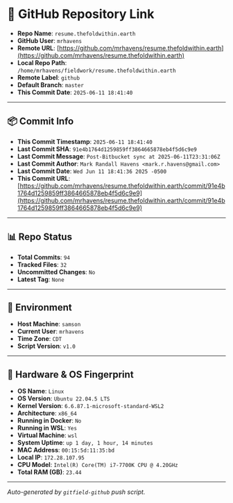 # 🔗 GitHub Repository Link

- **Repo Name**: `resume.thefoldwithin.earth`
- **GitHub User**: `mrhavens`
- **Remote URL**: [https://github.com/mrhavens/resume.thefoldwithin.earth](https://github.com/mrhavens/resume.thefoldwithin.earth)
- **Local Repo Path**: `/home/mrhavens/fieldwork/resume.thefoldwithin.earth`
- **Remote Label**: `github`
- **Default Branch**: `master`
- **This Commit Date**: `2025-06-11 18:41:40`

---

## 📦 Commit Info

- **This Commit Timestamp**: `2025-06-11 18:41:40`
- **Last Commit SHA**: `91e4b1764d1259859ff3864665878eb4f5d6c9e9`
- **Last Commit Message**: `Post-Bitbucket sync at 2025-06-11T23:31:06Z`
- **Last Commit Author**: `Mark Randall Havens <mark.r.havens@gmail.com>`
- **Last Commit Date**: `Wed Jun 11 18:41:36 2025 -0500`
- **This Commit URL**: [https://github.com/mrhavens/resume.thefoldwithin.earth/commit/91e4b1764d1259859ff3864665878eb4f5d6c9e9](https://github.com/mrhavens/resume.thefoldwithin.earth/commit/91e4b1764d1259859ff3864665878eb4f5d6c9e9)

---

## 📊 Repo Status

- **Total Commits**: `94`
- **Tracked Files**: `32`
- **Uncommitted Changes**: `No`
- **Latest Tag**: `None`

---

## 🧭 Environment

- **Host Machine**: `samson`
- **Current User**: `mrhavens`
- **Time Zone**: `CDT`
- **Script Version**: `v1.0`

---

## 🧬 Hardware & OS Fingerprint

- **OS Name**: `Linux`
- **OS Version**: `Ubuntu 22.04.5 LTS`
- **Kernel Version**: `6.6.87.1-microsoft-standard-WSL2`
- **Architecture**: `x86_64`
- **Running in Docker**: `No`
- **Running in WSL**: `Yes`
- **Virtual Machine**: `wsl`
- **System Uptime**: `up 1 day, 1 hour, 14 minutes`
- **MAC Address**: `00:15:5d:11:35:bd`
- **Local IP**: `172.28.107.95`
- **CPU Model**: `Intel(R) Core(TM) i7-7700K CPU @ 4.20GHz`
- **Total RAM (GB)**: `23.44`

---

_Auto-generated by `gitfield-github` push script._
